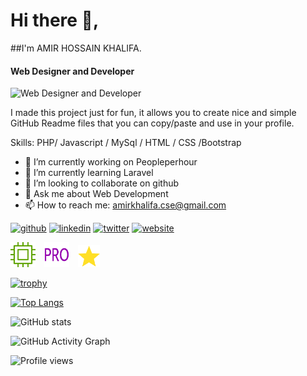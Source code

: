 # Hi there 👋, 
##I'm AMIR HOSSAIN KHALIFA.
#### Web Designer and Developer
![Web Designer and Developer](https://scontent.fdac7-1.fna.fbcdn.net/v/t1.18169-9/13731580_671360143020069_5939352250128541449_n.jpg?_nc_cat=111&ccb=1-5&_nc_sid=8bfeb9&_nc_ohc=MjaFxoc3LlgAX8aVTyP&_nc_ht=scontent.fdac7-1.fna&oh=44d0ca9f5339fd63cd960f6f4a653f1a&oe=6154A1CE)

I made this project just for fun, it allows you to create nice and simple GitHub Readme files that you can copy/paste and use in your profile.

Skills: PHP/ Javascript / MySql / HTML / CSS /Bootstrap

- 🔭 I’m currently working on Peopleperhour 
- 🌱 I’m currently learning Laravel 
- 👯 I’m looking to collaborate on github 
- 💬 Ask me about Web Development 
- 📫 How to reach me: amirkhalifa.cse@gmail.com 


[<img src='https://cdn.jsdelivr.net/npm/simple-icons@3.0.1/icons/github.svg' alt='github' height='40'>](https://github.com/Quantum-Code-lab)  [<img src='https://cdn.jsdelivr.net/npm/simple-icons@3.0.1/icons/linkedin.svg' alt='linkedin' height='40'>](https://www.linkedin.com/in/amir-khalifa/)  [<img src='https://cdn.jsdelivr.net/npm/simple-icons@3.0.1/icons/twitter.svg' alt='twitter' height='40'>](https://twitter.com/@hossain_khalifa)  [<img src='https://cdn.jsdelivr.net/npm/simple-icons@3.0.1/icons/icloud.svg' alt='website' height='40'>](https://amir-khalifa.rf.gd/?i=1#)  

<a href='https://docs.github.com/en/developers'><img src='https://raw.githubusercontent.com/acervenky/animated-github-badges/master/assets/devbadge.gif' width='40' height='40'></a> <a href='https://github.com/pricing'><img src='https://raw.githubusercontent.com/acervenky/animated-github-badges/master/assets/pro.gif' width='40' height='40'></a> <a href='https://stars.github.com/'><img src='https://raw.githubusercontent.com/acervenky/animated-github-badges/master/assets/starbadge.gif' width='35' height='35'></a> 

[![trophy](https://github-profile-trophy.vercel.app/?username=Quantum-Code-lab)](https://github.com/ryo-ma/github-profile-trophy)

[![Top Langs](https://github-readme-stats.vercel.app/api/top-langs/?username=Quantum-Code-lab)](https://github.com/anuraghazra/github-readme-stats)

![GitHub stats](https://github-readme-stats.vercel.app/api?username=Quantum-Code-lab&show_icons=true)  

![GitHub Activity Graph](https://activity-graph.herokuapp.com/graph?username=Quantum-Code-lab)  

![Profile views](https://gpvc.arturio.dev/Quantum-Code-lab)  
